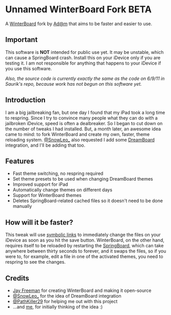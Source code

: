 # Unnamed WinterBoard Fork BETA #
A [WinterBoard](http://saurik.com) fork by [Ad@m](http://adamscode.sourceforge.net/?wb) that aims to be faster and easier to use. 

## Important ##
This software is **NOT** intended for public use yet. It may be unstable, which can cause a SpringBoard crash. Install this on your iDevice only if you are testing it. 
I am not responsible for anything that happens to your iDevice if you use this software. 

_Also, the source code is currently exactly the same as the code on 6/9/11 in Saurik's repo, because work has not begun on this software yet._

## Introduction ##
I am a big jailbreaking fan, but one day I found that my iPad took a long time to respring. Since I try to convince many people what they can do with a jailbroken iDevice, speed is often a dealbreaker. So I began to cut down on the number of tweaks I had installed. But, a month later, an awesome idea came to mind: to fork WinterBoard and create my own, faster, theme reloading system. 
[@SnowLeo_](http://twitter.com/#!/SnowLeo_) also requested I add some [DreamBoard](http://code.google.com/p/dreamboard) integration, and I'll be adding that too. 

## Features ##
* Fast theme switching, no respring required
* Set theme presets to be used when changing DreamBoard themes
* Improved support for iPad
* Automatically change themes on different days
* Support for WinterBoard themes
* Deletes SpringBoard-related cached files so it doesn't need to be done manually

## How will it be faster? ##
This tweak will use [symbolic links](http://google.com/search?q=define+symlinks) to immediately change the files on your iDevice as soon as you hit the save button. WinterBoard, on the other hand, requires itself to be reloaded by restarting the [SpringBoard](http://en.wikipedia.org/wiki/SpringBoard), which can take anywhere between thirty seconds to forever, and it swaps the files, so if you were to, for example, edit a file in one of the activated themes, you need to respring to see the changes. 

## Credits ##
* [Jay Freeman](http://saurik.com) for creating WinterBoard and making it open-source
* [@SnowLeo_](http://twitter.com/#!/SnowLeo_) for the idea of DreamBoard integration
* [@PathKiller29](http://twitter.com/#!/PathKiller29) for helping me out with this project
* ...and [me](http://adamscode.sourceforge.net/?wb), for initially thinking of the idea :)